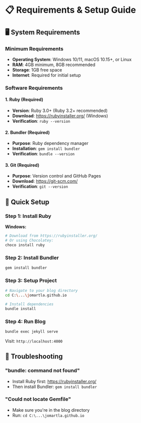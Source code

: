 # 📋 Requirements & Setup Guide

## 🖥️ System Requirements

### Minimum Requirements
- **Operating System**: Windows 10/11, macOS 10.15+, or Linux
- **RAM**: 4GB minimum, 8GB recommended
- **Storage**: 1GB free space
- **Internet**: Required for initial setup

### Software Requirements

#### 1. Ruby (Required)
- **Version**: Ruby 3.0+ (Ruby 3.2+ recommended)
- **Download**: https://rubyinstaller.org/ (Windows)
- **Verification**: `ruby --version`

#### 2. Bundler (Required)
- **Purpose**: Ruby dependency manager
- **Installation**: `gem install bundler`
- **Verification**: `bundle --version`

#### 3. Git (Required)
- **Purpose**: Version control and GitHub Pages
- **Download**: https://git-scm.com/
- **Verification**: `git --version`

## 🚀 Quick Setup

### Step 1: Install Ruby
**Windows:**
```powershell
# Download from https://rubyinstaller.org/
# Or using Chocolatey:
choco install ruby
```

### Step 2: Install Bundler
```bash
gem install bundler
```

### Step 3: Setup Project
```bash
# Navigate to your blog directory
cd C:\...\jomartla.github.io

# Install dependencies
bundle install
```

### Step 4: Run Blog
```bash
bundle exec jekyll serve
```

Visit: `http://localhost:4000`

## 🐛 Troubleshooting

### "bundle: command not found"
- Install Ruby first: https://rubyinstaller.org/
- Then install Bundler: `gem install bundler`

### "Could not locate Gemfile"
- Make sure you're in the blog directory
- Run: `cd C:\...\jomartla.github.io`